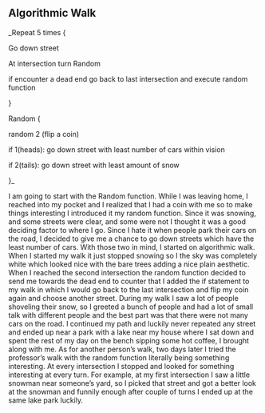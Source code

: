 ## Algorithmic Walk

_Repeat 5 times {

 Go down street
 
 At intersection turn Random
 
if encounter a dead end go back to last intersection and execute random function

}

Random {

 random 2 (flip a coin)
 
 if 1(heads): go down street with least number of cars within vision
 
 if 2(tails): go down street with least amount of snow
 
}_

I am going to start with the Random function. While I was leaving home, I reached into my pocket and I realized that I had a coin with me so to make things interesting I introduced it my random function. Since it was snowing, and some streets were clear, and some were not I thought it was a good deciding factor to where I go. Since I hate it when people park their cars on the road, I decided to give me a chance to go down streets which have the least number of cars. With those two in mind, I started on algorithmic walk.
When I started my walk it just stopped snowing so I the sky was completely white which looked nice with the bare trees adding a nice plain aesthetic. When I reached the second intersection the random function decided to send me towards the dead end to counter that I added the if statement to my walk in which I would go back to the last intersection and flip my coin again and choose another street.
During my walk I saw a lot of people shoveling their snow, so I greeted a bunch of people and had a lot of small talk with different people and the best part was that there were not many cars on the road. I continued my path and luckily never repeated any street and ended up near a park with a lake near my house where I sat down and spent the rest of my day on the bench sipping some hot coffee, I brought along with me.
As for another person’s walk, two days later I tried the professor’s walk with the random function literally being something interesting. At every intersection I stopped and looked for something interesting at every turn. For example, at my first intersection I saw a little snowman near someone’s yard, so I picked that street and got a better look at the snowman and funnily enough after couple of turns I ended up at the same lake park luckily.

